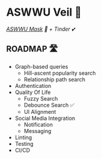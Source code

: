 # ASWWU Veil 👰

*[ASWWU Mask](https://aswwu.com/mask) 🙈 + Tinder 💕*

## ROADMAP 🛣

* Graph-based queries
	* Hill-ascent popularity search
	* Relationship path search
* Authentication
* Quality Of Life
	* Fuzzy Search
	* Debounce Search ✅
	* UI Alignment
* Social Media Integration
	* Notification
	* Messaging
* Linting
* Testing
* CI/CD